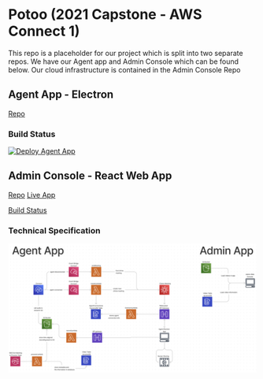 # Potoo (2021 Capstone - AWS Connect 1)
This repo is a placeholder for our project which is split into two separate repos. We have our Agent app and Admin Console which can be found below. Our cloud infrastructure is contained in the Admin Console Repo


## Agent App - Electron
[Repo](https://github.com/CPSECapstone/Potoo-Agent-App)

### Build Status
[![Deploy Agent App](https://github.com/CPSECapstone/Potoo-Agent-App/actions/workflows/build-electron.yml/badge.svg)](https://github.com/CPSECapstone/Potoo-Agent-App/actions/workflows/build-electron.yml)

## Admin Console - React Web App
[Repo](https://github.com/CPSECapstone/Potoo-Admin-Console)
[Live App](https://master.d2w7dfyk32xgu0.amplifyapp.com/)


[Build Status](https://us-west-2.console.aws.amazon.com/amplify/home?region=us-west-2&code=10a30da85dffa58568a2#/d2w7dfyk32xgu0)


### Technical Specification
![Tech Spec](/tech-spec.png)
